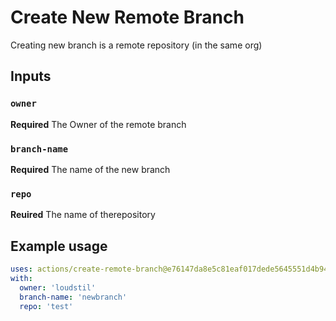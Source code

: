 # Create New Remote Branch

Creating new branch is a remote repository (in the same org)

## Inputs

### `owner`

**Required** The Owner of the remote branch

### `branch-name`

**Required** The name of the new branch

### `repo`

**Reuired** The name of therepository

## Example usage

```yaml
uses: actions/create-remote-branch@e76147da8e5c81eaf017dede5645551d4b94427b
with:
  owner: 'loudstil'
  branch-name: 'newbranch'
  repo: 'test'
```
